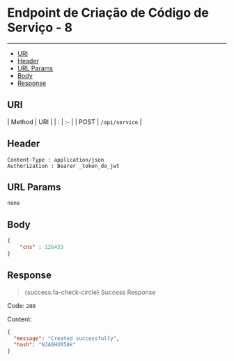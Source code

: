 # Endpoint de Criação de Código de Serviço - 8

---

- [URI](#uri)
- [Header](#header)
- [URL Params](#params)
- [Body](#body)
- [Response](#response)

<a name="uri"></a>
## URI

| Method | URI | 
| : |   :-   |
| POST | `/api/servico` |

<a name="header"></a>
## Header

```markup 
Content-Type : application/json
Authorization : Bearer _token_do_jwt
```

<a name="params"></a>
## URL Params

```markup 
none
```

<a name="body"></a>
## Body

```json 
{
	"cns" : 126433
}
```

<a name="response"></a>
## Response

> {success.fa-check-circle} Success Response

Code: `200`

Content:

```json 
{
  "message": "Created successfully",
  "hash": "NJA6HXR5Ak"
}
```
